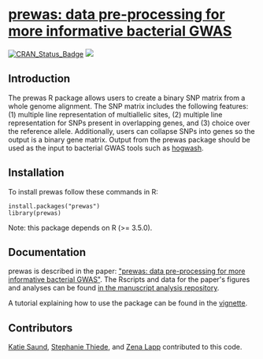 # [prewas: data pre-processing for more informative bacterial GWAS](https://www.biorxiv.org/content/10.1101/2019.12.20.873158v1)


[![CRAN_Status_Badge](https://www.r-pkg.org/badges/version/prewas)](https://cran.r-project.org/package=prewas)
[![](http://cranlogs.r-pkg.org/badges/grand-total/prewas)](https://cran.r-project.org/package=prewas)

## Introduction
The prewas R package allows users to create a binary SNP matrix from a whole genome alignment. The SNP matrix includes the following features: (1) multiple line representation of multiallelic sites, (2) multiple line representation for SNPs present in overlapping genes, and (3) choice over the reference allele. Additionally, users can collapse SNPs into genes so the output is a binary gene matrix. Output from the prewas package should be used as the input to bacterial GWAS tools such as [hogwash](https://github.com/katiesaund/hogwash).
  
## Installation  
To install prewas follow these commands in R:  
 
```
install.packages("prewas")
library(prewas)
```

Note: this package depends on R (>= 3.5.0).

## Documentation
prewas is described in the paper: ["prewas: data pre-processing for more informative bacterial GWAS"](https://www.microbiologyresearch.org/content/journal/mgen/10.1099/mgen.0.000368). The Rscripts and data for the paper's figures and analyses can be found [in the manuscript analysis repository](https://github.com/Snitkin-Lab-Umich/prewas_manuscript_analysis).

A tutorial explaining how to use the package can be found in the  [vignette](http://github.com/Snitkin-Lab-Umich/prewas/blob/master/vignettes/getting_started_with_prewas.Rmd). 

## Contributors
[Katie Saund](https://github.com/katiesaund), [Stephanie Thiede](https://github.com/sthiede), and [Zena Lapp](https://github.com/zenalapp) contributed to this code.
